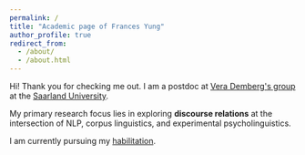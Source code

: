 ```yaml
---
permalink: /
title: "Academic page of Frances Yung"
author_profile: true
redirect_from: 
  - /about/
  - /about.html
---
```


Hi! Thank you for checking me out. I am a postdoc at [Vera Demberg's group](https://www.uni-saarland.de/lehrstuhl/demberg.html) at the [Saarland University](https://www.uni-saarland.de/en/home.html).

My primary research focus lies in exploring **discourse relations** at the intersection of NLP, corpus linguistics, and experimental psycholinguistics. 

I am currently pursuing my [habilitation](https://en.wikipedia.org/wiki/Habilitation).
